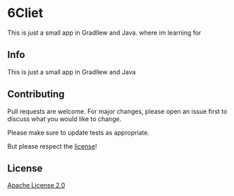 # 6Cliet

This is just a small app in Gradllew and Java. where im learning for

## Info

This is just a small app in Gradllew and Java


## Contributing
Pull requests are welcome. For major changes, please open an issue first to discuss what you would like to change.

Please make sure to update tests as appropriate.

But please respect the [license](https://github.com/ClearlyNation/6Client-App/blob/master/LICENSE)!

## License
[Apache License 2.0](https://github.com/ClearlyNation/6Client-App/blob/master/LICENSE)
